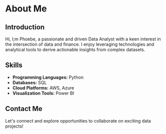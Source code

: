 # About Me

## Introduction
Hi, I;m Phoebe, a passionate and driven Data Analyst with a keen interest in the intersection of data and finance. I enjoy leveraging technologies and analytical tools to derive actionable insights from complex datasets.

## Skills
- **Programming Languages:** Python
- **Databases:** SQL
- **Cloud Platforms:** AWS, Azure
- **Visualization Tools:** Power BI

## Contact Me

Let's connect and explore opportunities to collaborate on exciting data projects!
